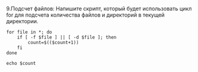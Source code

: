 9.Подсчет файлов:
Напишите скрипт, который будет использовать цикл for для подсчета количества файлов и директорий в текущей директории.

```
for file in *; do
	if [ -f $file ] || [ -d $file ]; then
		count=$(($count+1))
	fi
done

echo $count
```
